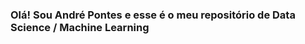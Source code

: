 ### Olá! Sou André Pontes e esse é o meu repositório de Data Science / Machine Learning


<!---
andremartinsp/andremartinsp is a ✨ special ✨ repository because its `README.md` (this file) appears on your GitHub profile.
You can click the Preview link to take a look at your changes.
--->
